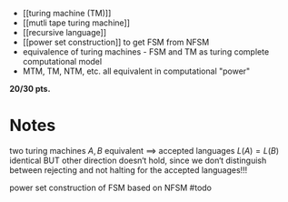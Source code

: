 
- [[turing machine (TM)]]
- [[mutli tape turing machine]]
- [[recursive language]]
- [[power set construction]] to get FSM from NFSM
- equivalence of turing machines
- FSM and TM as turing complete computational model
- MTM, TM, NTM, etc. all equivalent in computational "power"

**20/30 pts.**

# Notes

two turing machines $A, B$ equivalent $\implies$ accepted languages $L(A) = L(B)$ identical
BUT other direction doesn‘t hold, since we don‘t distinguish between rejecting and not halting for the accepted languages!!!

power set construction of FSM based on NFSM #todo


